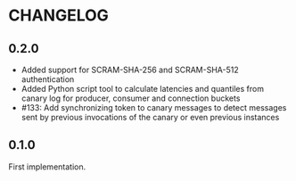 # CHANGELOG

## 0.2.0

* Added support for SCRAM-SHA-256 and SCRAM-SHA-512 authentication
* Added Python script tool to calculate latencies and quantiles from canary log for producer, consumer and connection buckets
* #133: Add synchronizing token to canary messages to detect messages sent by previous invocations of the canary or even previous instances

## 0.1.0

First implementation.
